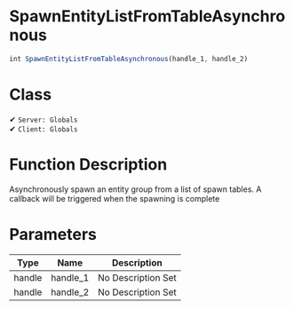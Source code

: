 # SpawnEntityListFromTableAsynchronous
```js	
int SpawnEntityListFromTableAsynchronous(handle_1, handle_2)
```
# Class
✔ `Server: Globals`  
✔ `Client: Globals`  

# Function Description
Asynchronously spawn an entity group from a list of spawn tables. A callback will be triggered when the spawning is complete
# Parameters
Type|Name|Description
--|--|--
handle|handle_1|No Description Set
handle|handle_2|No Description Set
